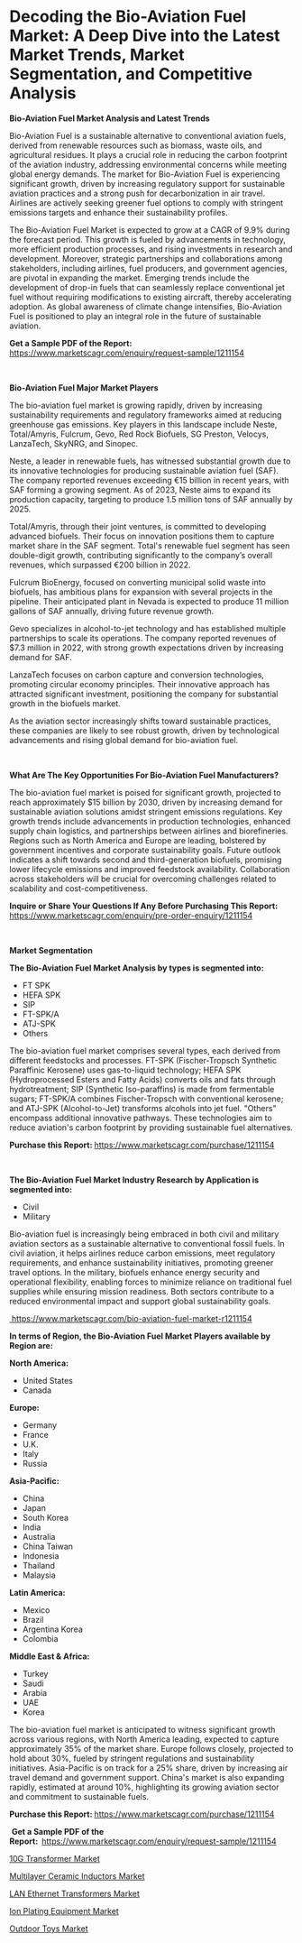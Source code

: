 <p><h1>Decoding the Bio-Aviation Fuel Market: A Deep Dive into the Latest Market Trends, Market Segmentation, and Competitive Analysis</h1></p><p><strong>Bio-Aviation Fuel Market Analysis and Latest Trends</strong></p>
<p><p>Bio-Aviation Fuel is a sustainable alternative to conventional aviation fuels, derived from renewable resources such as biomass, waste oils, and agricultural residues. It plays a crucial role in reducing the carbon footprint of the aviation industry, addressing environmental concerns while meeting global energy demands. The market for Bio-Aviation Fuel is experiencing significant growth, driven by increasing regulatory support for sustainable aviation practices and a strong push for decarbonization in air travel. Airlines are actively seeking greener fuel options to comply with stringent emissions targets and enhance their sustainability profiles.</p><p>The Bio-Aviation Fuel Market is expected to grow at a CAGR of 9.9% during the forecast period. This growth is fueled by advancements in technology, more efficient production processes, and rising investments in research and development. Moreover, strategic partnerships and collaborations among stakeholders, including airlines, fuel producers, and government agencies, are pivotal in expanding the market. Emerging trends include the development of drop-in fuels that can seamlessly replace conventional jet fuel without requiring modifications to existing aircraft, thereby accelerating adoption. As global awareness of climate change intensifies, Bio-Aviation Fuel is positioned to play an integral role in the future of sustainable aviation.</p></p>
<p><strong>Get a Sample PDF of the Report:&nbsp;</strong> <a href="https://www.marketscagr.com/enquiry/request-sample/1211154?utm_campaign=1284&utm_medium=2&utm_source=Github&utm_content=ia&utm_term=12102024&utm_id=bio-aviation-fuel">https://www.marketscagr.com/enquiry/request-sample/1211154</a></p>
<p>&nbsp;</p>
<p><strong>Bio-Aviation Fuel Major Market Players</strong></p>
<p><p>The bio-aviation fuel market is growing rapidly, driven by increasing sustainability requirements and regulatory frameworks aimed at reducing greenhouse gas emissions. Key players in this landscape include Neste, Total/Amyris, Fulcrum, Gevo, Red Rock Biofuels, SG Preston, Velocys, LanzaTech, SkyNRG, and Sinopec.</p><p>Neste, a leader in renewable fuels, has witnessed substantial growth due to its innovative technologies for producing sustainable aviation fuel (SAF). The company reported revenues exceeding €15 billion in recent years, with SAF forming a growing segment. As of 2023, Neste aims to expand its production capacity, targeting to produce 1.5 million tons of SAF annually by 2025.</p><p>Total/Amyris, through their joint ventures, is committed to developing advanced biofuels. Their focus on innovation positions them to capture market share in the SAF segment. Total's renewable fuel segment has seen double-digit growth, contributing significantly to the company’s overall revenues, which surpassed €200 billion in 2022.</p><p>Fulcrum BioEnergy, focused on converting municipal solid waste into biofuels, has ambitious plans for expansion with several projects in the pipeline. Their anticipated plant in Nevada is expected to produce 11 million gallons of SAF annually, driving future revenue growth.</p><p>Gevo specializes in alcohol-to-jet technology and has established multiple partnerships to scale its operations. The company reported revenues of $7.3 million in 2022, with strong growth expectations driven by increasing demand for SAF.</p><p>LanzaTech focuses on carbon capture and conversion technologies, promoting circular economy principles. Their innovative approach has attracted significant investment, positioning the company for substantial growth in the biofuels market.</p><p>As the aviation sector increasingly shifts toward sustainable practices, these companies are likely to see robust growth, driven by technological advancements and rising global demand for bio-aviation fuel.</p></p>
<p>&nbsp;</p>
<p><strong>What Are The Key Opportunities For Bio-Aviation Fuel Manufacturers?</strong></p>
<p><p>The bio-aviation fuel market is poised for significant growth, projected to reach approximately $15 billion by 2030, driven by increasing demand for sustainable aviation solutions amidst stringent emissions regulations. Key growth trends include advancements in production technologies, enhanced supply chain logistics, and partnerships between airlines and biorefineries. Regions such as North America and Europe are leading, bolstered by government incentives and corporate sustainability goals. Future outlook indicates a shift towards second and third-generation biofuels, promising lower lifecycle emissions and improved feedstock availability. Collaboration across stakeholders will be crucial for overcoming challenges related to scalability and cost-competitiveness.</p></p>
<p><strong>Inquire or Share Your Questions If Any Before Purchasing This Report:</strong> <a href="https://www.marketscagr.com/enquiry/pre-order-enquiry/1211154?utm_campaign=1284&utm_medium=2&utm_source=Github&utm_content=ia&utm_term=12102024&utm_id=bio-aviation-fuel">https://www.marketscagr.com/enquiry/pre-order-enquiry/1211154</a></p>
<p>&nbsp;</p>
<p><strong>Market Segmentation</strong></p>
<p><strong>The Bio-Aviation Fuel Market Analysis by types is segmented into:</strong></p>
<p><ul><li>FT SPK</li><li>HEFA SPK</li><li>SIP</li><li>FT-SPK/A</li><li>ATJ-SPK</li><li>Others</li></ul></p>
<p><p>The bio-aviation fuel market comprises several types, each derived from different feedstocks and processes. FT-SPK (Fischer-Tropsch Synthetic Paraffinic Kerosene) uses gas-to-liquid technology; HEFA SPK (Hydroprocessed Esters and Fatty Acids) converts oils and fats through hydrotreatment; SIP (Synthetic Iso-paraffins) is made from fermentable sugars; FT-SPK/A combines Fischer-Tropsch with conventional kerosene; and ATJ-SPK (Alcohol-to-Jet) transforms alcohols into jet fuel. "Others" encompass additional innovative pathways. These technologies aim to reduce aviation's carbon footprint by providing sustainable fuel alternatives.</p></p>
<p><strong>Purchase this Report:&nbsp;</strong><a href="https://www.marketscagr.com/purchase/1211154?utm_campaign=1284&utm_medium=2&utm_source=Github&utm_content=ia&utm_term=12102024&utm_id=bio-aviation-fuel">https://www.marketscagr.com/purchase/1211154</a></p>
<p>&nbsp;</p>
<p><strong>The Bio-Aviation Fuel Market Industry Research by Application is segmented into:</strong></p>
<p><ul><li>Civil</li><li>Military</li></ul></p>
<p><p>Bio-aviation fuel is increasingly being embraced in both civil and military aviation sectors as a sustainable alternative to conventional fossil fuels. In civil aviation, it helps airlines reduce carbon emissions, meet regulatory requirements, and enhance sustainability initiatives, promoting greener travel options. In the military, biofuels enhance energy security and operational flexibility, enabling forces to minimize reliance on traditional fuel supplies while ensuring mission readiness. Both sectors contribute to a reduced environmental impact and support global sustainability goals.</p></p>
<p><a href="https://www.marketscagr.com/bio-aviation-fuel-market-r1211154?utm_campaign=1284&utm_medium=2&utm_source=Github&utm_content=ia&utm_term=12102024&utm_id=bio-aviation-fuel">&nbsp;https://www.marketscagr.com/bio-aviation-fuel-market-r1211154</a></p>
<p><strong>In terms of Region, the Bio-Aviation Fuel Market Players available by Region are:</strong></p>
<p>
    <p> <strong> North America: </strong>
        <ul>
            <li>United States</li>
            <li>Canada</li>
        </ul>
        </p> 
    <p> <strong> Europe: </strong>
        <ul>
            <li>Germany</li>
            <li>France</li>
            <li>U.K.</li>
            <li>Italy</li>
            <li>Russia</li>
        </ul>
        </p> 
    <p> <strong> Asia-Pacific: </strong>
        <ul>
            <li>China</li>
            <li>Japan</li>
            <li>South Korea</li>
            <li>India</li>
            <li>Australia</li>
            <li>China Taiwan</li>
            <li>Indonesia</li>
            <li>Thailand</li>
            <li>Malaysia</li>
        </ul>
        </p> 
    <p> <strong> Latin America: </strong>
        <ul>
            <li>Mexico</li>
            <li>Brazil</li>
            <li>Argentina Korea</li>
            <li>Colombia</li>
        </ul>
        </p> 
    <p> <strong> Middle East & Africa: </strong>
        <ul>
            <li>Turkey</li>
            <li>Saudi</li>
            <li>Arabia</li>
            <li>UAE</li>
            <li>Korea</li>
        </ul>
    </p>
    </p>
<p><p>The bio-aviation fuel market is anticipated to witness significant growth across various regions, with North America leading, expected to capture approximately 35% of the market share. Europe follows closely, projected to hold about 30%, fueled by stringent regulations and sustainability initiatives. Asia-Pacific is on track for a 25% share, driven by increasing air travel demand and government support. China's market is also expanding rapidly, estimated at around 10%, highlighting its growing aviation sector and commitment to sustainable fuels.</p></p>
<p><strong>Purchase this Report: </strong><a href="https://www.marketscagr.com/purchase/1211154?utm_campaign=1284&utm_medium=2&utm_source=Github&utm_content=ia&utm_term=12102024&utm_id=bio-aviation-fuel">https://www.marketscagr.com/purchase/1211154</a></p>
<p>&nbsp;<strong>Get a Sample PDF of the Report:&nbsp;&nbsp;</strong><a href="https://www.marketscagr.com/enquiry/request-sample/1211154?utm_campaign=1284&utm_medium=2&utm_source=Github&utm_content=ia&utm_term=12102024&utm_id=bio-aviation-fuel">https://www.marketscagr.com/enquiry/request-sample/1211154</a></p>
<p><strong></strong></p>
<p><p><a href="https://www.linkedin.com/pulse/global-10g-transformer-market-share-growth-opportunities-size-tbune?utm_campaign=1284&utm_medium=2&utm_source=Github&utm_content=ia&utm_term=12102024&utm_id=bio-aviation-fuel">10G Transformer Market</a></p><p><a href="https://www.linkedin.com/pulse/multilayer-ceramic-inductors-market-evolution-global-trends-7agse?utm_campaign=1284&utm_medium=2&utm_source=Github&utm_content=ia&utm_term=12102024&utm_id=bio-aviation-fuel">Multilayer Ceramic Inductors Market</a></p><p><a href="https://www.linkedin.com/pulse/lan-ethernet-transformers-market-research-report-exploring-size-igewe?utm_campaign=1284&utm_medium=2&utm_source=Github&utm_content=ia&utm_term=12102024&utm_id=bio-aviation-fuel">LAN Ethernet Transformers Market</a></p><p><a href="https://www.linkedin.com/pulse/regional-adaptations-ion-plating-equipment-market-innovations-jxsjc?utm_campaign=1284&utm_medium=2&utm_source=Github&utm_content=ia&utm_term=12102024&utm_id=bio-aviation-fuel">Ion Plating Equipment Market</a></p><p><a href="https://github.com/tamvrosiya/Market-Research-Report-List-6/blob/main/outdoor-toys-market.md?utm_campaign=1284&utm_medium=2&utm_source=Github&utm_content=ia&utm_term=12102024&utm_id=bio-aviation-fuel">Outdoor Toys Market</a></p></p>